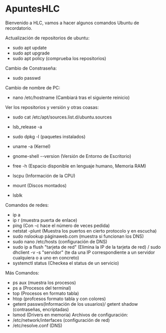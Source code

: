 # ApuntesHLC

Bienvenido a HLC, vamos a hacer algunos comandos Ubuntu de recordatorio.

Actualización de repositorios de ubuntu:
- sudo apt update
- sudo apt upgrade
- sudo apt policy (comprueba los repositorios)

Cambio de Constraseña:
- sudo passwd

Cambio de nombre de PC:
- nano /etc/hostname (Cambiará tras el siguiente reinicio)

Ver los repositorios y versión y otras coasas:
- sudo cat /etc/apt/sources.list.d/ubuntu.sources
- lsb_release -a
- sudo dpkg -l (paquetes instalados)
- uname -a (Kernel)
- gnome-shell --version (Versión de Entorno de Escritorio)
- free -h (Espacio disponible en lenguaje humano, Memoria RAM)
- lscpu (Información de la CPU)

- mount (Discos montados)
- lsblk

Comandos de redes:
- ip a
- ip r (muestra puerta de enlace)
- ping (Con -c hace el número de veces pedida)
- netstat -plunt (Muestra los puertos en cierto protocolo y en escucha)
- sudo nslookup páginaweb.com (muestra si funcionan los DNS)
- sudo nano /etc/hosts (configuración de DNS)
- sudo ip a flush "tarjeta de red" (Elimina la IP de la tarjeta de red) / sudo dhclient -v -s "servidor" (te da una IP correspondiente a un servidor cualquiera o a uno en concreto)
- systemctl status (Checkea el status de un servicio)

Más Comandos:
- ps aux (muestra los procesos)
- ps a (Procesos del terminal)
- top (Procesos en formato tabla)
- htop (profcesos formato tabla y con colores)
- getent passws(Información de los usuarios)/ getent shadow (contraseñas, encriptadas)
- lsmod (Drivers en memoria)
Archivos de configuración:
- /etc/network/interfaces (configuración de red)
- /etc/resolve.conf (DNS)
